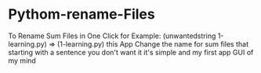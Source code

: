# Pythom-rename-Files
To Rename Sum Files in One Click for Example: (unwantedstring 1-learning.py) => (1-learning.py) 
this App Change the name for sum files that starting with a sentence you don't want it 
it's simple and my first app GUI of my mind
